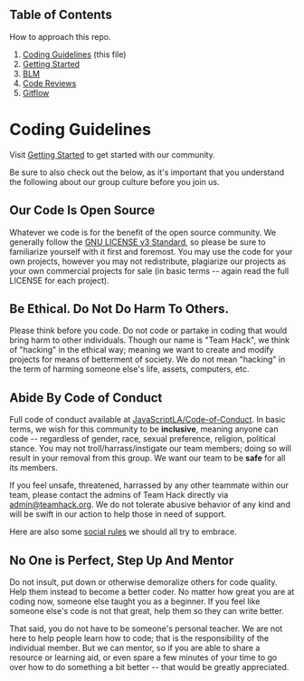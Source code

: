 ## Table of Contents

How to approach this repo.

1. [Coding Guidelines](#coding-guidelines) (this file)
2. [Getting Started](gettingstarted.md)
3. [BLM](blm.md)
4. [Code Reviews](code-reviews.md)
5. [Gitflow](gitflow.md)

# Coding Guidelines

Visit [Getting Started](gettingstarted.md) to get started with our community.

Be sure to also check out the below, as it's important that you understand the following about our group culture before you join us.

## Our Code Is Open Source

Whatever we code is for the benefit of the open source community. We generally follow the [GNU LICENSE v3 Standard](https://www.gnu.org/licenses/gpl-3.0.en.html), so please be sure to familiarize yourself with it first and foremost. You may use the code for your own projects, however you may not redistribute, plagiarize our projects as your own commercial projects for sale (in basic terms -- again read the full LICENSE for each project).

## Be Ethical. Do Not Do Harm To Others.

Please think before you code. Do not code or partake in coding that would bring harm to other individuals. Though our name is "Team Hack", we think of "hacking" in the ethical way; meaning we want to create and modify projects for means of betterment of society. We do not mean "hacking" in the term of harming someone else's life, assets, computers, etc.

## Abide By Code of Conduct

Full code of conduct available at [JavaScriptLA/Code-of-Conduct](https://javascriptla.net/code-of-conduct/). In basic terms, we wish for this community to be **inclusive**, meaning anyone can code -- regardless of gender, race, sexual preference, religion, political stance. You may not troll/harrass/instigate our team members; doing so will result in your removal from this group. We want our team to be **safe** for all its members.

If you feel unsafe, threatened, harrassed by any other teammate within our team, please contact the admins of Team Hack directly via admin@teamhack.org. We do not tolerate abusive behavior of any kind and will be swift in our action to help those in need of support.

Here are also some [social rules](https://www.recurse.com/social-rules) we should all try to embrace.

## No One is Perfect, Step Up And Mentor

Do not insult, put down or otherwise demoralize others for code quality. Help them instead to become a better coder. No matter how great you are at coding now, someone else taught you as a beginner. If you feel like someone else's code is not that great, help them so they can write better.

That said, you do not have to be someone's personal teacher. We are not here to help people learn how to code; that is the responsibility of the individual member. But we can mentor, so if you are able to share a resource or learning aid, or even spare a few minutes of your time to go over how to do something a bit better -- that would be greatly appreciated.
